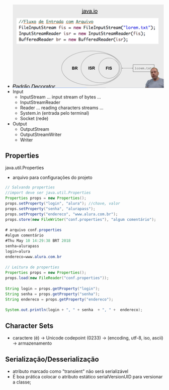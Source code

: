 - ![](./entrada.png)
- Input
  - InputStream ... input stream of bytes ...
  - InputStreamReader
  - Reader ... reading characters streams ...
  - System.in (entrada pelo terminal)
  - Socket (rede)
- Output
  - OutputStream
  - OutputStreamWriter
  - Writer

## Properties
java.util.Properties
- arquivo para configurações do projeto
```java
// Salvando properties
//import deve ser java.util.Properties
Properties props = new Properties(); 
props.setProperty("login", "alura"); //chave, valor
props.setProperty("senha", "alurapass");
props.setProperty("endereco", "www.alura.com.br");
props.store(new FileWriter("conf.properties"), "algum comentário");

# arquivo conf.properties
#algum comentário
#Thu May 10 14:29:38 BRT 2018
senha=alurapass
login=alura
endereco=www.alura.com.br

// Leitura de properties
Properties props = new Properties();
props.load(new FileReader("conf.properties"));

String login = props.getProperty("login");
String senha = props.getProperty("senha");
String endereco = props.getProperty("endereco");

System.out.println(login + ", " + senha  + ", " +  endereco);

```

## Character Sets
- caractere (é) -> Unicode codepoint (0233) -> (encoding, utf-8, iso, ascii) -> armazenamento

## Serialização/Desserialização
- atributo marcado como "transient" não será serializável
- É boa prática colocar o atributo estático serialVersionUID para versionar a classe;